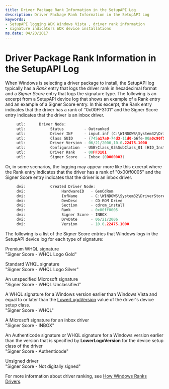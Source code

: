 ```yaml
---
title: Driver Package Rank Information in the SetupAPI Log
description: Driver Package Rank Information in the SetupAPI Log
keywords:
- SetupAPI logging WDK Windows Vista , driver rank information
- signature indicators WDK device installations
ms.date: 04/20/2017
---
```


# Driver Package Rank Information in the SetupAPI Log

When Windows is selecting a driver package to install, the SetupAPI log typically has a *Rank* entry that logs the driver rank in hexadecimal format and a *Signer Score* entry that logs the signature type. The following is an excerpt from a SetupAPI device log that shows an example of a Rank entry and an example of a Signer Score entry. In this excerpt, the Rank entry indicates that the driver has a rank of "0x00FF3101" and the Signer Score entry indicates that the driver is an inbox driver.

```cpp
     utl:      Driver Node:
     utl:           Status         - Outranked
     utl:           Driver INF     - input.inf (C:\WINDOWS\System32\DriverStore\FileRepository\input.inf_amd64_3c85f2862c8bffeb\input.inf)
     utl:           Class GUID     - {745a17a0-74d3-11d0-b6fe-00a0c90f57da}
     utl:           Driver Version - 06/21/2006,10.0.22475.1000
     utl:           Configuration  - USB\Class_03&SubClass_01 [HID_Inst.NT]
     utl:           Driver Rank    - 00FF3101
     utl:           Signer Score   - Inbox (0D000003)
```

Or, in some scenarios, the logging may appear more like this excerpt where the Rank entry indicates that the driver has a rank of "0x00ff0005" and the Signer Score entry indicates that the driver is an inbox driver.
```cpp
     dvi:           Created Driver Node:
     dvi:                HardwareID   - GenCdRom
     dvi:                InfName      - C:\WINDOWS\System32\DriverStore\FileRepository\cdrom.inf_amd64_9f14c614df704f62\cdrom.inf
     dvi:                DevDesc      - CD-ROM Drive
     dvi:                Section      - cdrom_install
     dvi:                Rank         - 0x00ff0005
     dvi:                Signer Score - INBOX
     dvi:                DrvDate      - 06/21/2006
     dvi:                Version      - 10.0.22475.1000
```


The following is a list of the Signer Score entries that Windows logs in the SetupAPI device log for each type of signature:

<a href="" id="premium-whql-signature"></a>Premium WHQL signature  
"Signer Score - WHQL Logo Gold"

<a href="" id="standard-whql-signature"></a>Standard WHQL signature  
"Signer Score - WHQL Logo Silver"

<a href="" id="an-unspecified-microsoft-signature"></a>An unspecified Microsoft signature  
"Signer Score - WHQL Unclassified"

<a href="" id="a-whql-signature-for-a-windows-version-earlier-than-windows-vista-and-equal-to-or-later-than-the-lowerlogoversion-value-of-the-driver-s-device-setup-class-"></a>A WHQL signature for a Windows version earlier than Windows Vista and equal to or later than the [LowerLogoVersion](lowerlogoversion.md) value of the driver's device setup class.  
"Signer Score - WHQL"

<a href="" id="a-microsoft-signature-for-an-inbox-driver"></a>A Microsoft signature for an inbox driver  
"Signer Score - INBOX"

<a href="" id="an-authenticode-signature-or-whql-signature-for-a-windows-version-earlier-than-the-version-that-is-specified-by-lowerlogoversion-for-the-device-setup-class-of-the-driver"></a>An Authenticode signature or WHQL signature for a Windows version earlier than the version that is specified by **LowerLogoVersion** for the device setup class of the driver  
"Signer Score - Authenticode"

<a href="" id="unsigned-driver"></a>Unsigned driver  
"Signer Score - Not digitally signed"

For more information about driver ranking, see [How Windows Ranks Drivers](how-windows-ranks-driver-packages.md).

 

 





